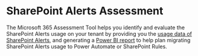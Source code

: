 # SharePoint Alerts Assessment

The Microsoft 365 Assessment Tool helps you identify and evaluate the SharePoint Alerts usage on your tenant by providing you the [usage data of SharePoint Alerts](assess.md), and generating a [Power BI report](report-intro.md) to help plan migrating SharePoint Alerts usage to Power Automate or SharePoint Rules.

